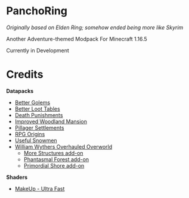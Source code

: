 # PanchoRing
*Originally based on Elden Ring; somehow ended being more like Skyrim*

Another Adventure-themed Modpack For Minecraft 1.16.5

Currently in Development

# Credits

**Datapacks**
- [Better Golems](https://www.planetminecraft.com/data-pack/buffed-iron-golem/)
- [Better Loot Tables](https://www.planetminecraft.com/data-pack/better-loot-tables-mobs-structures-blocks/)
- [Death Punishments](https://www.planetminecraft.com/data-pack/death-punishments/)
- [Improved Woodland Mansion](https://www.planetminecraft.com/data-pack/1-13-improved-structures-data-pack/)
- [Pillager Settlements](https://www.planetminecraft.com/data-pack/settlements/)
- [RPG Origins](https://modrinth.com/datapack/rpg-origins)
- [Useful Snowmen](https://www.planetminecraft.com/data-pack/useful-snowmen-datapack-1-15/)
- [William Wythers Overhauled Overworld](https://www.planetminecraft.com/data-pack/william-wythers-overhauled-overworld-1-17-snapshots-edition/)
  - [More Structures add-on](https://www.planetminecraft.com/data-pack/more-structures-add-on-for-william-wythers-overhauled-overworld-1-16-4/)
  - [Phantasmal Forest add-on](https://www.planetminecraft.com/data-pack/phantasmal-forest-add-on-for-william-wythers-overhauled-overworld-1-16-5/)
  - [Primordial Shore add-on](https://www.planetminecraft.com/data-pack/overhauled-mushroom-islands-restored-add-on/)

**Shaders**

- [MakeUp - Ultra Fast](https://www.curseforge.com/minecraft/shaders/makeup-ultra-fast-shader)